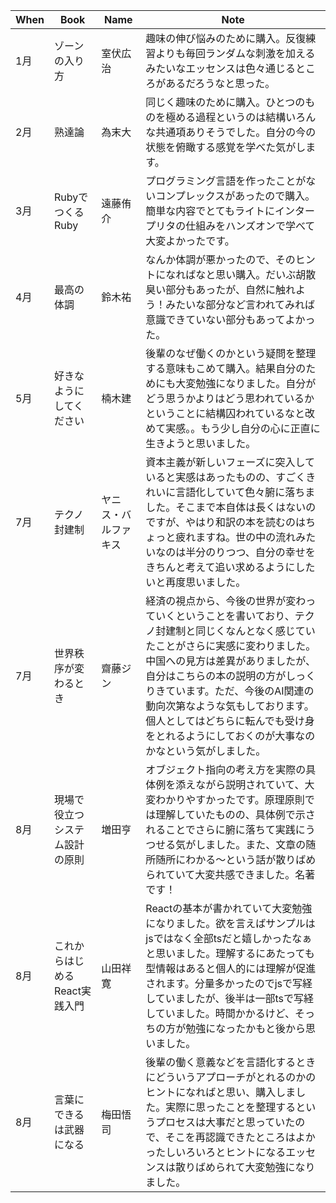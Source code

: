 | When | Book | Name | Note |
|------|------|------|------|
| 1月 | ゾーンの入り方 | 室伏広治 | 趣味の伸び悩みのために購入。反復練習よりも毎回ランダムな刺激を加えるみたいなエッセンスは色々通じるところがあるだろうなと思った。 |
| 2月 | 熟達論 | 為末大 | 同じく趣味のために購入。ひとつのものを極める過程というのは結構いろんな共通項ありそうでした。自分の今の状態を俯瞰する感覚を学べた気がします。 |
| 3月 | RubyでつくるRuby | 遠藤侑介 | プログラミング言語を作ったことがないコンプレックスがあったので購入。簡単な内容でとてもライトにインタープリタの仕組みをハンズオンで学べて大変よかったです。 |
| 4月 | 最高の体調 | 鈴木祐 | なんか体調が悪かったので、そのヒントになればなと思い購入。だいぶ胡散臭い部分もあったが、自然に触れよう！みたいな部分など言われてみれば意識できていない部分もあってよかった。 |
| 5月 | 好きなようにしてください | 楠木建 | 後輩のなぜ働くのかという疑問を整理する意味もこめて購入。結果自分のためにも大変勉強になりました。自分がどう思うかよりはどう思われているかということに結構囚われているなと改めて実感。。もう少し自分の心に正直に生きようと思いました。 |
| 7月 | テクノ封建制 | ヤニス・バルファキス | 資本主義が新しいフェーズに突入していると実感はあったものの、すごくきれいに言語化していて色々腑に落ちました。そこまで本自体は長くはないのですが、やはり和訳の本を読むのはちょっと疲れますね。世の中の流れみたいなのは半分のりつつ、自分の幸せをきちんと考えて追い求めるようにしたいと再度思いました。 |
| 7月 | 世界秩序が変わるとき | 齋藤ジン | 経済の視点から、今後の世界が変わっていくということを書いており、テクノ封建制と同じくなんとなく感じていたことがさらに実感に変わりました。中国への見方は差異がありましたが、自分はこちらの本の説明の方がしっくりきています。ただ、今後のAI関連の動向次第なような気もしております。個人としてはどちらに転んでも受け身をとれるようにしておくのが大事なのかなという気がしました。 |
| 8月 | 現場で役立つシステム設計の原則 | 増田亨 | オブジェクト指向の考え方を実際の具体例を添えながら説明されていて、大変わかりやすかったです。原理原則では理解していたものの、具体例で示されることでさらに腑に落ちて実践にうつせる気がしました。また、文章の随所随所にわかる〜という話が散りばめられていて大変共感できました。名著です！ |
| 8月 | これからはじめるReact実践入門 | 山田祥寛 | Reactの基本が書かれていて大変勉強になりました。欲を言えばサンプルはjsではなく全部tsだと嬉しかったなぁと思いました。理解するにあたっても型情報はあると個人的には理解が促進されます。分量多かったのでjsで写経していましたが、後半は一部tsで写経していました。時間かかるけど、そっちの方が勉強になったかもと後から思いました。 |
| 8月 | 言葉にできるは武器になる | 梅田悟司 | 後輩の働く意義などを言語化するときにどういうアプローチがとれるのかのヒントになればと思い、購入しました。実際に思ったことを整理するというプロセスは大事だと思っていたので、そこを再認識できたところはよかったしいろいろとヒントになるエッセンスは散りばめられて大変勉強になりました。 |

